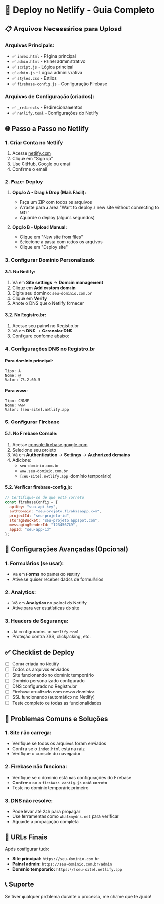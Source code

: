 # 🚀 Deploy no Netlify - Guia Completo

## 📋 **Arquivos Necessários para Upload**

### Arquivos Principais:
- ✅ `index.html` - Página principal
- ✅ `admin.html` - Painel administrativo  
- ✅ `script.js` - Lógica principal
- ✅ `admin.js` - Lógica administrativa
- ✅ `styles.css` - Estilos
- ✅ `firebase-config.js` - Configuração Firebase

### Arquivos de Configuração (criados):
- ✅ `_redirects` - Redirecionamentos
- ✅ `netlify.toml` - Configurações do Netlify

## 🌐 **Passo a Passo no Netlify**

### **1. Criar Conta no Netlify**
1. Acesse [netlify.com](https://netlify.com)
2. Clique em "Sign up"
3. Use GitHub, Google ou email
4. Confirme o email

### **2. Fazer Deploy**
1. **Opção A - Drag & Drop (Mais Fácil):**
   - Faça um ZIP com todos os arquivos
   - Arraste para a área "Want to deploy a new site without connecting to Git?"
   - Aguarde o deploy (alguns segundos)

2. **Opção B - Upload Manual:**
   - Clique em "New site from files"
   - Selecione a pasta com todos os arquivos
   - Clique em "Deploy site"

### **3. Configurar Domínio Personalizado**

#### **3.1. No Netlify:**
1. Vá em **Site settings** → **Domain management**
2. Clique em **Add custom domain**
3. Digite seu domínio: `seu-dominio.com.br`
4. Clique em **Verify**
5. Anote o DNS que o Netlify fornecer

#### **3.2. No Registro.br:**
1. Acesse seu painel no Registro.br
2. Vá em **DNS** → **Gerenciar DNS**
3. Configure conforme abaixo:

### **4. Configurações DNS no Registro.br**

#### **Para domínio principal:**
```
Tipo: A
Nome: @
Valor: 75.2.60.5
```

#### **Para www:**
```
Tipo: CNAME
Nome: www
Valor: [seu-site].netlify.app
```

### **5. Configurar Firebase**

#### **5.1. No Firebase Console:**
1. Acesse [console.firebase.google.com](https://console.firebase.google.com)
2. Selecione seu projeto
3. Vá em **Authentication** → **Settings** → **Authorized domains**
4. Adicione:
   - `seu-dominio.com.br`
   - `www.seu-dominio.com.br`
   - `[seu-site].netlify.app` (domínio temporário)

#### **5.2. Verificar firebase-config.js:**
```javascript
// Certifique-se de que está correto
const firebaseConfig = {
  apiKey: "sua-api-key",
  authDomain: "seu-projeto.firebaseapp.com",
  projectId: "seu-projeto-id",
  storageBucket: "seu-projeto.appspot.com",
  messagingSenderId: "123456789",
  appId: "seu-app-id"
};
```

## 🔧 **Configurações Avançadas (Opcional)**

### **1. Formulários (se usar):**
- Vá em **Forms** no painel do Netlify
- Ative se quiser receber dados de formulários

### **2. Analytics:**
- Vá em **Analytics** no painel do Netlify
- Ative para ver estatísticas do site

### **3. Headers de Segurança:**
- Já configurados no `netlify.toml`
- Proteção contra XSS, clickjacking, etc.

## ✅ **Checklist de Deploy**

- [ ] Conta criada no Netlify
- [ ] Todos os arquivos enviados
- [ ] Site funcionando no domínio temporário
- [ ] Domínio personalizado configurado
- [ ] DNS configurado no Registro.br
- [ ] Firebase atualizado com novos domínios
- [ ] SSL funcionando (automático no Netlify)
- [ ] Teste completo de todas as funcionalidades

## 🚨 **Problemas Comuns e Soluções**

### **1. Site não carrega:**
- Verifique se todos os arquivos foram enviados
- Confira se o `index.html` está na raiz
- Verifique o console do navegador

### **2. Firebase não funciona:**
- Verifique se o domínio está nas configurações do Firebase
- Confirme se o `firebase-config.js` está correto
- Teste no domínio temporário primeiro

### **3. DNS não resolve:**
- Pode levar até 24h para propagar
- Use ferramentas como `whatsmydns.net` para verificar
- Aguarde a propagação completa

## 🎯 **URLs Finais**

Após configurar tudo:
- **Site principal:** `https://seu-dominio.com.br`
- **Painel admin:** `https://seu-dominio.com.br/admin`
- **Domínio temporário:** `https://[seu-site].netlify.app`

## 📞 **Suporte**

Se tiver qualquer problema durante o processo, me chame que te ajudo!
